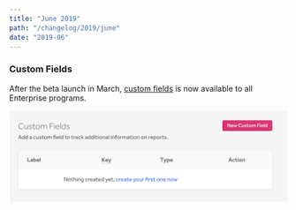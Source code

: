 ```yaml
---
title: "June 2019"
path: "/changelog/2019/june"
date: "2019-06"
---
```


### Custom Fields

After the beta launch in March, [custom fields](/programs/custom-fields.html) is now available to all Enterprise programs.  

![custom fields](./images/mar_2019_custom_fields.png)
